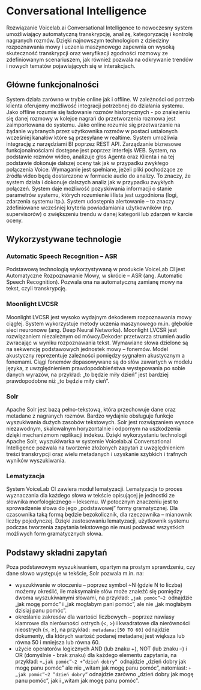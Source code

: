 # Conversational Intelligence

Rozwiązanie Voicelab.ai Conversational Intelligence to nowoczesny system umożliwiający automatyczną transkrypcję, analizę, kategoryzację i kontrolę nagranych rozmów. Dzięki najnowszym technologiom z dziedziny rozpoznawania mowy i uczenia maszynowego zapewnia on wysoką skuteczność transkrypcji oraz weryfikacji zgodności rozmowy ze zdefiniowanym scenariuszem, jak również pozwala na odkrywanie trendów i nowych tematów pojawiających się w interakcjach.

## Główne funkcjonalności

System działa zarówno w trybie online jak i offline. W zależności od potrzeb klienta oferujemy możliwość integracji potrzebnej do działania systemu. Jako offline rozumie się ładowanie rozmów historycznych - po znalezieniu się danej rozmowy w kolejce nagrań do przetworzenia rozmowa jest zaimportowana do systemu. Jako online rozumie się przetwarzanie na żądanie wybranych przez użytkownika rozmów w postaci ustalonych wcześniej kanałów które są przesyłane w realtime. System umożliwia integrację z narzędziami BI poprzez REST API. Zarządzanie biznesowe funkcjonalnościami dostępne jest poprzez interfejs WEB. System, na podstawie rozmów wideo, analizuje głos Agenta oraz Klienta i na tej podstawie dokonuje dalszej oceny tak jak w przypadku zwykłego połączenia Voice. Wymaganie jest spełniane, jeżeli pliki pochodzące ze źródła video będą dostarczone w formacie audio do analizy. To znaczy, że system działa i dokonuje dalszych analiz jak w przypadku zwykłych połączeń. System daje możliwość pozyskiwania informacji o stanie parametrów systemu, których rozumienie i lista jest uzgodniona (logi, zdarzenia systemu itp.). System udostępnia alertowanie – to znaczy zdefiniowane wcześniej kryteria powiadamiania użytkowników (np. supervisorów) o zwiększeniu trendu w danej kategorii lub zdarzeń w karcie oceny.

## Wykorzystywane technologie

### Automatic Speech Recognition – ASR

Podstawową technologią wykorzystywaną w produkcie VoiceLab CI jest Automatyczne Rozpoznawanie Mowy, w skrócie – ASR (ang. Automatic Speech Recognition). Pozwala ona na automatyczną zamianę mowy na tekst, czyli transkrypcję.

### Moonlight LVCSR

Moonlight LVCSR jest wysoko wydajnym dekoderem rozpoznawania mowy ciągłej. System wykorzystuje metody uczenia maszynowego m.in. głębokie sieci neuronowe (ang. Deep Neural Networks). Moonlight LVCSR jest rozwiązaniem niezależnym od mówcy.Dekoder przetwarza strumień audio zwracając w wyniku rozpoznawania tekst. Wymawiane słowa dzielone są na sekwencję podstawowych jednostek mowy – fonemów. Model akustyczny reprezentuje zależności pomiędzy sygnałem akustycznym a fonemami. Ciągi fonemów dopasowywane są do słów zawartych w modelu języka, z uwzględnieniem prawdopodobieństwa występowania po sobie danych wyrazów, na przykład: „to będzie miły dzień” jest bardziej prawdopodobne niż „to będzie miły cień”.

### Solr

Apache Solr jest bazą pełno-tekstową, która przechowuje dane oraz metadane z nagranych rozmów. Bardzo wydajnie obsługuje funkcje wyszukiwania dużych zasobów tekstowych. Solr jest rozwiązaniem wysoce niezawodnym, skalowalnym horyzontalnie i odpornym na uszkodzenia dzięki mechanizmom replikacji indeksu. Dzięki wykorzystaniu technologii Apache Solr, wyszukiwarka w systemie Voicelab.ai Conversational Intelligence pozwala na tworzenie złożonych zapytań z uwzględnieniem treści transkrypcji oraz wielu metadanych i uzyskanie szybkich i trafnych wyników wyszukiwania.

### Lematyzacja

System VoiceLab CI zawiera moduł lematyzacji. Lematyzacja to proces wyznaczania dla każdego słowa w tekście opisującej je jednostki ze słownika morfologicznego – leksemu. W potocznym znaczeniu jest to sprowadzenie słowa do jego „podstawowej” formy gramatycznej. Dla czasownika taką formą będzie bezokolicznik, dla rzeczownika – mianownik liczby pojedynczej. Dzięki zastosowaniu lematyzacji, użytkownik systemu podczas tworzenia zapytania tekstowego nie musi podawać wszystkich możliwych form gramatycznych słowa.

## Podstawy składni zapytań

Poza podstawowym wyszukiwaniem, opartym na prostym sprawdzeniu, czy dane słowo występuje w tekście, Solr pozwala m.in. na:

* &#x20;wyszukiwanie w otoczeniu – poprzez symbol \~N (gdzie N to liczba) możemy określić, ile maksymalnie słów może znaleźć się pomiędzy dwoma wyszukiwanymi słowami, na przykład: `„jak pomóc”~2 `odnajdzie „jak mogę pomóc” i „jak mogłabym pani pomóc”, ale nie „jak mogłabym dzisiaj panu pomóc”.
* określanie zakresów dla wartości liczbowych – poprzez nawiasy klamrowe dla nierówności ostrych (<, >) i kwadratowe dla nierówności nieostrych (≤, ≥), na przykład:` metadana:[50 TO 60]` odnajdzie dokumenty, dla których wartość podanej metadanej jest większa lub równa 50 i mniejsza lub równa 60.
* użycie operatorów logicznych AND (lub znaku +), NOT (lub znaku –) i OR (domyślnie - brak znaku) dla każdego elementu zapytania, na przykład:  `+„jak pomóc”~2 +”dzień dobry” `odnajdzie „dzień dobry jak mogę panu pomóc” ale nie „witam jak mogę panu pomóc”, natomiast:  `+„jak pomóc”~2 ”dzień dobry”`  odnajdzie zarówno „dzień dobry jak mogę panu pomóc”, jak i „witam jak mogę panu pomóc”.
